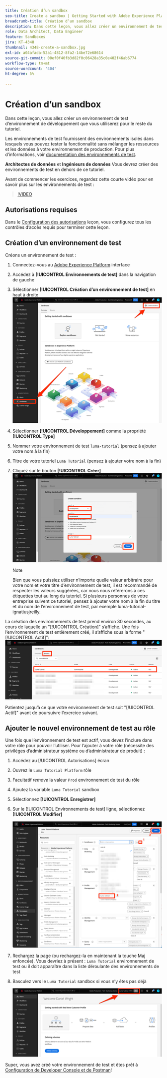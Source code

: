 ```yaml
---
title: Création d’un sandbox
seo-title: Create a sandbox | Getting Started with Adobe Experience Platform for Data Architects and Data Engineers
breadcrumb-title: Création d’un sandbox
description: Dans cette leçon, vous allez créer un environnement de test d’environnement de développement que vous pourrez utiliser pour le reste du tutoriel.
role: Data Architect, Data Engineer
feature: Sandboxes
jira: KT-4348
thumbnail: 4348-create-a-sandbox.jpg
exl-id: a04afada-52a1-4812-8fa2-14be72e68614
source-git-commit: 00ef0f40fb3d82f0c06428a35c0e402f46ab6774
workflow-type: tm+mt
source-wordcount: '404'
ht-degree: 5%

---
```


# Création d’un sandbox

<!--25min-->

Dans cette leçon, vous allez créer un environnement de test d’environnement de développement que vous utiliserez pour le reste du tutoriel.

Les environnements de test fournissent des environnements isolés dans lesquels vous pouvez tester la fonctionnalité sans mélanger les ressources et les données à votre environnement de production. Pour plus d’informations, voir [documentation des environnements de test](https://experienceleague.adobe.com/docs/experience-platform/sandbox/home.html?lang=fr).

**Architectes de données** et **Ingénieurs de données** Vous devrez créer des environnements de test en dehors de ce tutoriel.

Avant de commencer les exercices, regardez cette courte vidéo pour en savoir plus sur les environnements de test :
>[!VIDEO](https://video.tv.adobe.com/v/29838/?learn=on)

## Autorisations requises

Dans le [Configuration des autorisations](configure-permissions.md) leçon, vous configurez tous les contrôles d’accès requis pour terminer cette leçon.

<!--
* Permission items **[!UICONTROL Sandbox Administration]** > **[!UICONTROL View Sandboxes]** and **[!UICONTROL Manage Sandboxes]**
* Permission item **[!UICONTROL Sandboxes]** > **[!UICONTROL Prod]**
* User-role access to the `Luma Tutorial Platform` product profile
* Admin-level access to the `Luma Tutorial Platform` product profile
-->

## Création d’un environnement de test

Créons un environnement de test :

1. Connectez-vous au [Adobe Experience Platform](https://experience.adobe.com/platform) interface
1. Accédez à **[!UICONTROL Environnements de test]** dans la navigation de gauche
1. Sélectionner **[!UICONTROL Création d’un environnement de test]** en haut à droite
   ![Sélectionner Créer un environnement de test](assets/sandbox-createSandbox.png)

1. Sélectionner **[!UICONTROL Développement]** comme la propriété **[!UICONTROL Type]**
1. Nommer votre environnement de test `luma-tutorial` (pensez à ajouter votre nom à la fin)
1. Titre de votre tutoriel `Luma Tutorial` (pensez à ajouter votre nom à la fin)
1. Cliquez sur le bouton **[!UICONTROL Créer]**
   ![Création de votre environnement de test](assets/sandbox-nameSandbox.png)
   >[!NOTE]
   >
   >Bien que vous puissiez utiliser n’importe quelle valeur arbitraire pour votre nom et votre titre d’environnement de test, il est recommandé de respecter les valeurs suggérées, car nous nous référerons à ces étiquettes tout au long du tutoriel. Si plusieurs personnes de votre entreprise suivent ce tutoriel, pensez à ajouter votre nom à la fin du titre et du nom de l’environnement de test, par exemple luma-tutorial-ignatiusjreilly.

La création des environnements de test prend environ 30 secondes, au cours de laquelle un &quot;[!UICONTROL Création]&quot; s’affiche. Une fois l’environnement de test entièrement créé, il s’affiche sous la forme &quot;[!UICONTROL Actif]&quot;:
![État actif](assets/sandbox-active.png)

Patientez jusqu’à ce que votre environnement de test soit &quot;[!UICONTROL Actif]&quot; avant de poursuivre l’exercice suivant.

## Ajouter le nouvel environnement de test au rôle

Une fois que l’environnement de test est actif, vous devez l’inclure dans votre rôle pour pouvoir l’utiliser. Pour l’ajouter à votre rôle (nécessite des privilèges d’administrateur système ou d’administrateur de produit) :

1. Accédez au [!UICONTROL Autorisations] écran
1. Ouvrez le `Luma Tutorial Platform` rôle
1. Facultatif _remove_ la valeur `Prod` environnement de test du rôle
1. Ajoutez la variable `Luma Tutorial` sandbox
1. Sélectionnez **[!UICONTROL Enregistrer]**
1. Sur le [!UICONTROL Environnements de test] ligne, sélectionnez **[!UICONTROL Modifier]**

   ![Ajout du tutoriel Luma](assets/sandbox-addLumaTutorial.png)

1. Rechargez la page (ou rechargez-la en maintenant la touche Maj enfoncée). Vous devriez à présent : `Luma Tutorial` environnement de test ou il doit apparaître dans la liste déroulante des environnements de test
1. Basculez vers le `Luma Tutorial` sandbox si vous n’y êtes pas déjà

   ![Confirmation du sandbox](assets/sandbox-confirmDropdown.png)

Super, vous avez créé votre environnement de test et êtes prêt à [Configuration de Developer Console et de Postman](set-up-developer-console-and-postman.md)!
